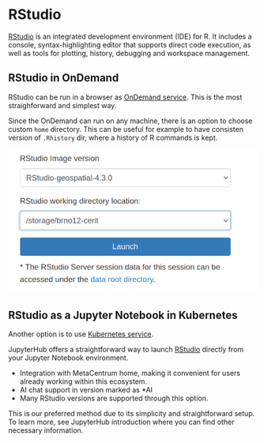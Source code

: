 # RStudio

[RStudio](https://www.rstudio.com/) is an integrated development environment (IDE) for R. It includes a console, syntax-highlighting editor that supports direct code execution, as well as tools for plotting, history, debugging and workspace management.

## RStudio in OnDemand

RStudio can be run in a browser as [OnDemand service](https://ondemand.metacentrum.cz). This is the most straighforward and simplest way.

Since the OnDemand can run on any machine, there is an option to choose custom `home` directory. This can be useful for example to have consisten version of `.Rhistory` dir, where a history of R commands is kept. 

![pic](rstudio-change-homedir.png)

## RStudio as a Jupyter Notebook in Kubernetes

Another option is to use [Kubernetes service](https://docs.cerit.io/).

JupyterHub offers a straightforward way to launch [RStudio](https://docs.cerit.io/en/rancher-apps/rstudio) directly from your Jupyter Notebook environment.

* Integration with MetaCentrum home, making it convenient for users already working within this ecosystem.
* AI chat support in version marked as *AI
* Many RStudio versions are supported through this option.

This is our preferred method due to its simplicity and straightforward setup. To learn more, see JupyterHub introduction where you can find other necessary information.

